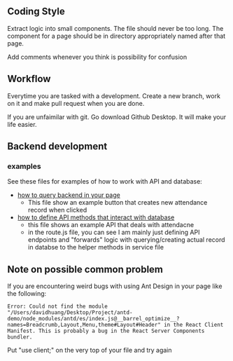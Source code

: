 ## Coding Style

Extract logic into small components. The file should never be too long. The component for a page should be in directory appropriately named after that page.

Add comments whenever you think is possibility for confusion

## Workflow

Everytime you are tasked with a development. Create a new branch, work on it and make pull request when you are done.

If you are unfaimilar with git. Go download Github Desktop. It will make your life easier.

## Backend development

### examples
See these files for examples of how to work with API and database:

- [how to query backend in your page](../src/app/admin/test/page.js)
    - This file show an example button that creates new attendance record when clicked
- [how to define API methods that interact with database](../src/app/api/attendance/route.js)
    - this file shows an example API that deals with attendacne 
    - in the route.js file, you can see I am mainly just defining API endpoints and "forwards" logic with querying/creating actual record in databse to the helper methods in service file

## Note on possible common problem

If you are encountering weird bugs with using Ant Design in your page like the following:

```
Error: Could not find the module "/Users/davidhuang/Desktop/Project/antd-demo/node_modules/antd/es/index.js@__barrel_optimize__?names=Breadcrumb,Layout,Menu,theme#Layout#Header" in the React Client Manifest. This is probably a bug in the React Server Components bundler.
```

Put "use client;" on the very top of your file and try again
